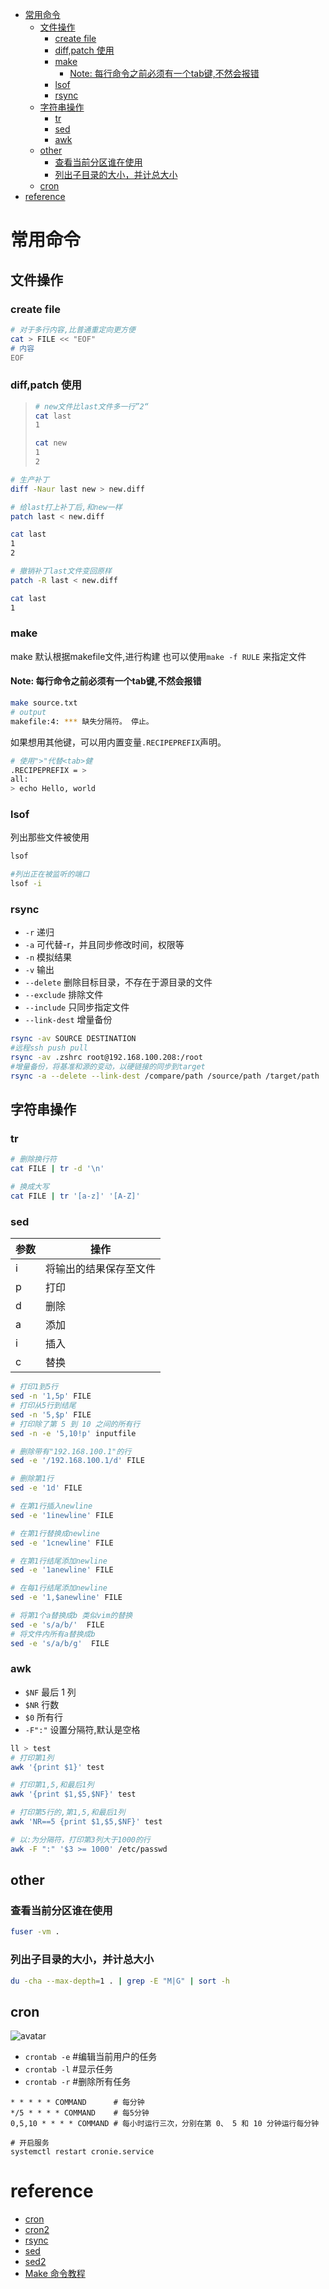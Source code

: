 <!-- vim-markdown-toc GFM -->

* [常用命令](#常用命令)
    * [文件操作](#文件操作)
        * [create file](#create-file)
        * [diff,patch 使用](#diffpatch-使用)
        * [make](#make)
            * [Note: 每行命令之前必须有一个tab键,不然会报错](#note-每行命令之前必须有一个tab键不然会报错)
        * [lsof](#lsof)
        * [rsync](#rsync)
    * [字符串操作](#字符串操作)
        * [tr](#tr)
        * [sed](#sed)
        * [awk](#awk)
    * [other](#other)
        * [查看当前分区谁在使用](#查看当前分区谁在使用)
        * [列出子目录的大小，并计总大小](#列出子目录的大小并计总大小)
    * [cron](#cron)
* [reference](#reference)

<!-- vim-markdown-toc -->

# 常用命令

## 文件操作
### create file

```bash
# 对于多行内容,比普通重定向更方便
cat > FILE << "EOF"
# 内容
EOF
```
### diff,patch 使用

> ```bash
> # new文件比last文件多一行”2“
> cat last
> 1
> 
> cat new
> 1
> 2
> ```

```bash
# 生产补丁
diff -Naur last new > new.diff

# 给last打上补丁后,和new一样
patch last < new.diff

cat last
1
2
```

```bash
# 撤销补丁last文件变回原样
patch -R last < new.diff

cat last
1
```
### make
make 默认根据makefile文件,进行构建
也可以使用`make -f RULE` 来指定文件
#### Note: 每行命令之前必须有一个tab键,不然会报错
```sh
make source.txt
# output
makefile:4: *** 缺失分隔符。 停止。
```
如果想用其他键，可以用内置变量`.RECIPEPREFIX`声明。
```sh
# 使用">"代替<tab>健
.RECIPEPREFIX = >
all:
> echo Hello, world
```

### lsof
列出那些文件被使用
```bash
lsof

#列出正在被监听的端口
lsof -i
```

### rsync

- `-r` 递归
- `-a` 可代替-r，并且同步修改时间，权限等
- `-n` 模拟结果
- `-v` 输出
- `--delete` 删除目标目录，不存在于源目录的文件
- `--exclude` 排除文件
- `--include` 只同步指定文件
- `--link-dest` 增量备份

```sh
rsync -av SOURCE DESTINATION
#远程ssh push pull
rsync -av .zshrc root@192.168.100.208:/root
#增量备份，将基准和源的变动，以硬链接的同步到target
rsync -a --delete --link-dest /compare/path /source/path /target/path
```


## 字符串操作

### tr

```sh
# 删除换行符
cat FILE | tr -d '\n'

# 换成大写
cat FILE | tr '[a-z]' '[A-Z]'
```

### sed

| 参数 | 操作                   |
| ---- | ---------------------- |
| i    | 将输出的结果保存至文件 |
| p    | 打印                   |
| d    | 删除                   |
| a    | 添加                   |
| i    | 插入                   |
| c    | 替换                   |

```sh
# 打印1到5行
sed -n '1,5p' FILE
# 打印从5行到结尾
sed -n '5,$p' FILE
# 打印除了第 5 到 10 之间的所有行
sed -n -e '5,10!p' inputfile

# 删除带有"192.168.100.1"的行
sed -e '/192.168.100.1/d' FILE

# 删除第1行
sed -e '1d' FILE

# 在第1行插入newline
sed -e '1inewline' FILE

# 在第1行替换成newline
sed -e '1cnewline' FILE

# 在第1行结尾添加newline
sed -e '1anewline' FILE

# 在每1行结尾添加newline
sed -e '1,$anewline' FILE

# 将第1个a替换成b 类似vim的替换
sed -e 's/a/b/'  FILE
# 将文件内所有a替换成b
sed -e 's/a/b/g'  FILE
```

### awk

- `$NF` 最后 1 列
- `$NR` 行数
- `$0` 所有行
- `-F":"` 设置分隔符,默认是空格

```sh
ll > test
# 打印第1列
awk '{print $1}' test

# 打印第1,5,和最后1列
awk '{print $1,$5,$NF}' test

# 打印第5行的,第1,5,和最后1列
awk 'NR==5 {print $1,$5,$NF}' test

# 以:为分隔符，打印第3列大于1000的行
awk -F ":" '$3 >= 1000' /etc/passwd
```

## other


### 查看当前分区谁在使用

```bash
fuser -vm .
```


### 列出子目录的大小，并计总大小

```bash
du -cha --max-depth=1 . | grep -E "M|G" | sort -h
```

## cron

![avatar](/Pictures/common/1.png)

- `crontab -e` #编辑当前用户的任务
- `crontab -l` #显示任务
- `crontab -r` #删除所有任务

```
* * * * * COMMAND      # 每分钟
*/5 * * * * COMMAND    # 每5分钟
0,5,10 * * * * COMMAND # 每小时运行三次，分别在第 0、 5 和 10 分钟运行每分钟

# 开启服务
systemctl restart cronie.service
```
# reference

- [cron](https://linux.cn/article-7513-1.html)
- [cron2](https://linux.cn/article-9687-1.html)
- [rsync](http://www.ruanyifeng.com/blog/2020/08/rsync.html)
- [sed](https://linux.cn/article-6578-1-rel.html)
- [sed2](https://linux.cn/article-10232-1.html)
- [Make 命令教程](http://www.ruanyifeng.com/blog/2015/02/make.html)
